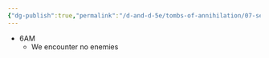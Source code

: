 ```yaml
---
{"dg-publish":true,"permalink":"/d-and-d-5e/tombs-of-annihilation/07-session-notes/session-09/y5-m3-d25/","noteIcon":"","created":"2025-09-10T21:50:25.672-05:00","updated":"2025-09-17T21:24:33.293-05:00"}
---
```



- 6AM
	- We encounter no enemies